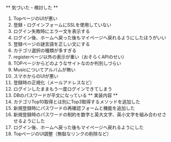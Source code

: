 ** 気づいた・検討した **
1. TopページのUIが悪い
1. 登録・ログインフォームにSSLを使用していない
1. ログイン失敗時にエラー文を表示する
1. ログイン後、ホームへ戻った後もマイページへ戻れるようにしたほうがいい
1. 登録ページの謎言語を正しい文にする
1. カテゴリ選択の種類が多すぎる
1. registerページ以外の表示が重い（おそらくAPIのせい）
1. TOPページからどのようなサイトなのか判別しづらい
1. Musicについてアルバムが無い
1. スマホからのUIが悪い
1. 登録時の正規化（メールアドレスなど）
1. ログインしたままもう一度ログインできてしまう
1. DBのパスワードが平文になっている
** 実装内容 **
1. カテゴリTop10取得とは別にTop3取得するメソッドを追加した
1. 新規登録時にパスワードの再確認フォームと機能を追加した
1. 新規登録時のパスワードの制約を数字と英大文字、英小文字を組み合わせさせるようにした
1. ログイン後、ホームへ戻った後もマイページへ戻れるようにした
1. TopページのUI調整（無駄なリンクの削除など）
